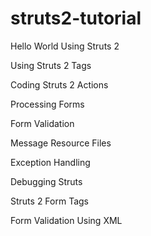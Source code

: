 # struts2-tutorial

Hello World Using Struts 2

Using Struts 2 Tags

Coding Struts 2 Actions

Processing Forms

Form Validation

Message Resource Files

Exception Handling

Debugging Struts

Struts 2 Form Tags

Form Validation Using XML